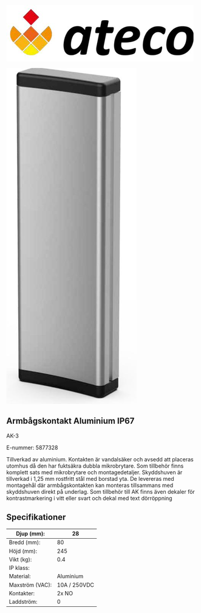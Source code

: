 ![](images/_page_0_Picture_0.jpeg)

![](images/_page_0_Picture_1.jpeg)

## **Armbågskontakt Aluminium IP67**

AK-3

E-nummer: 5877328

Tillverkad av aluminium. Kontakten är vandalsäker och avsedd att placeras utomhus då den har fuktsäkra dubbla mikrobrytare. Som tillbehör finns komplett sats med mikrobrytare och montagedetaljer. Skyddshuven är tillverkad i 1,25 mm rostfritt stål med borstad yta. De levereras med montagehål där armbågskontakten kan monteras tillsammans med skyddshuven direkt på underlag. Som tillbehör till AK finns även dekaler för kontrastmarkering i vitt eller svart och dekal med text dörröppning

## **Specifikationer**

| Djup (mm):      | 28           |
|-----------------|--------------|
| Bredd (mm):     | 80           |
| Höjd (mm):      | 245          |
| Vikt (kg):      | 0.4          |
| IP klass:       |              |
| Material:       | Aluminium    |
| Maxström (VAC): | 10A / 250VDC |
| Kontakter:      | 2x NO        |
| Laddström:      | 0            |